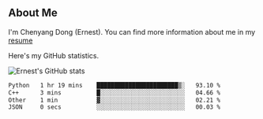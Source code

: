 ## About Me

I'm Chenyang Dong (Ernest). You can find more information about me in my [resume](https://github.com/ernestDong/resume)

Here's my GitHub statistics.

![Ernest's GitHub stats](https://github-readme-stats.vercel.app/api?username=ErnestDong&show_icons=true?count_private=true)

<!--START_SECTION:waka-->

```txt
Python   1 hr 19 mins    ███████████████████████▒░   93.10 %
C++      3 mins          █░░░░░░░░░░░░░░░░░░░░░░░░   04.66 %
Other    1 min           ▓░░░░░░░░░░░░░░░░░░░░░░░░   02.21 %
JSON     0 secs          ░░░░░░░░░░░░░░░░░░░░░░░░░   00.03 %
```

<!--END_SECTION:waka-->
